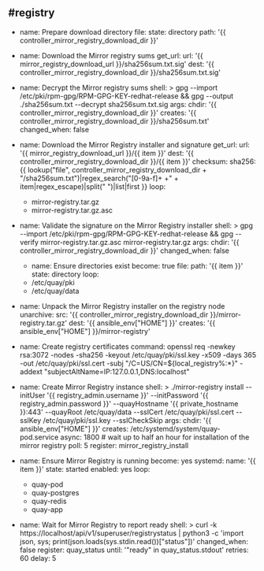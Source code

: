 #registry
---
- name: Prepare download directory
  file:
    state: directory
    path: '{{ controller_mirror_registry_download_dir }}'

- name: Download the Mirror registry sums
  get_url:
    url: '{{ mirror_registry_download_url }}/sha256sum.txt.sig'
    dest: '{{ controller_mirror_registry_download_dir }}/sha256sum.txt.sig'

- name: Decrypt the Mirror registry sums
  shell: >
    gpg --import /etc/pki/rpm-gpg/RPM-GPG-KEY-redhat-release &&
    gpg --output ./sha256sum.txt --decrypt sha256sum.txt.sig
  args:
    chdir: '{{ controller_mirror_registry_download_dir }}'
    creates: '{{ controller_mirror_registry_download_dir }}/sha256sum.txt'
  changed_when: false

- name: Download the Mirror Registry installer and signature
  get_url:
    url: '{{ mirror_registry_download_url }}/{{ item }}'
    dest: '{{ controller_mirror_registry_download_dir }}/{{ item }}'
    checksum: sha256:{{ lookup("file", controller_mirror_registry_download_dir + "/sha256sum.txt")|regex_search("[0-9a-f]+ +" + item|regex_escape)|split(" ")|list|first }}
  loop:
  - mirror-registry.tar.gz
  - mirror-registry.tar.gz.asc

- name: Validate the signature on the Mirror Registry installer
  shell: >
    gpg --import /etc/pki/rpm-gpg/RPM-GPG-KEY-redhat-release &&
    gpg --verify mirror-registry.tar.gz.asc mirror-registry.tar.gz
  args:
    chdir: '{{ controller_mirror_registry_download_dir }}'
  changed_when: false
  
  - name: Ensure directories exist
  become: true
  file:
    path: '{{ item }}'
    state: directory
  loop:
  - /etc/quay/pki
  - /etc/quay/data

- name: Unpack the Mirror Registry installer on the registry node
  unarchive:
    src: '{{ controller_mirror_registry_download_dir }}/mirror-registry.tar.gz'
    dest: '{{ ansible_env["HOME"] }}'
    creates: '{{ ansible_env["HOME"] }}/mirror-registry'

- name: Create registry certificates
  command: openssl req -newkey rsa:3072 -nodes -sha256 -keyout /etc/quay/pki/ssl.key -x509 -days 365 -out /etc/quay/pki/ssl.cert -subj "/C=US/CN=${local_registry%:*}" -addext "subjectAltName=IP:127.0.0.1,DNS:localhost"

- name: Create Mirror Registry instance
  shell: >
    ./mirror-registry install
    --initUser '{{ registry_admin.username }}'
    --initPassword '{{ registry_admin.password }}'
    --quayHostname '{{ private_hostname }}:443'
    --quayRoot /etc/quay/data
    --sslCert /etc/quay/pki/ssl.cert
    --sslKey /etc/quay/pki/ssl.key
    --sslCheckSkip
  args:
    chdir: '{{ ansible_env["HOME"] }}'
    creates: /etc/systemd/system/quay-pod.service
  async: 1800  # wait up to half an hour for installation of the mirror registry
  poll: 5
  register: mirror_registry_install

- name: Ensure Mirror Registry is running
  become: yes
  systemd:
    name: '{{ item }}'
    state: started
    enabled: yes
  loop:
  - quay-pod
  - quay-postgres
  - quay-redis
  - quay-app

- name: Wait for Mirror Registry to report ready
  shell: >
    curl -k https://localhost/api/v1/superuser/registrystatus |
    python3 -c 'import json, sys; print(json.loads(sys.stdin.read())["status"])'
  changed_when: false
  register: quay_status
  until: '"ready" in quay_status.stdout'
  retries: 60
  delay: 5
